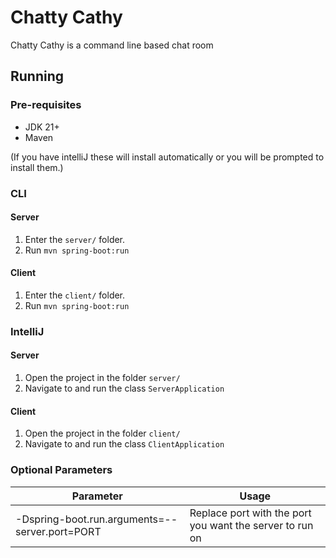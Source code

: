 # Chatty Cathy

Chatty Cathy is a command line based chat room

## Running
### Pre-requisites
- JDK 21+
- Maven

(If you have intelliJ these will install automatically or you will be prompted to install them.)
### CLI
#### Server
1. Enter the `server/` folder.
2. Run `mvn spring-boot:run`
#### Client
1. Enter the `client/` folder.
2. Run `mvn spring-boot:run`
### IntelliJ
#### Server
1. Open the project in the folder `server/`
2. Navigate to and run the class `ServerApplication`
#### Client
1. Open the project in the folder `client/`
2. Navigate to and run the class `ClientApplication`
### Optional Parameters
| Parameter                                      | Usage                                                    |
|------------------------------------------------|----------------------------------------------------------|
| -Dspring-boot.run.arguments=--server.port=PORT | Replace port with the port you want the server to run on |

